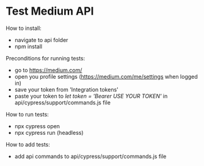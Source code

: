 # Test Medium API
How to install:
- navigate to api folder
- npm install

Preconditions for running tests:
- go to https://medium.com/
- open you profile settings (https://medium.com/me/settings when logged in)
- save your token from 'Integration tokens'
- paste your token to _let token = 'Bearer USE YOUR TOKEN'_ in api/cypress/support/commands.js file

How to run tests:
- npx cypress open
- npx cypress run (headless)

How to add tests:
- add api commands to api/cypress/support/commands.js file

